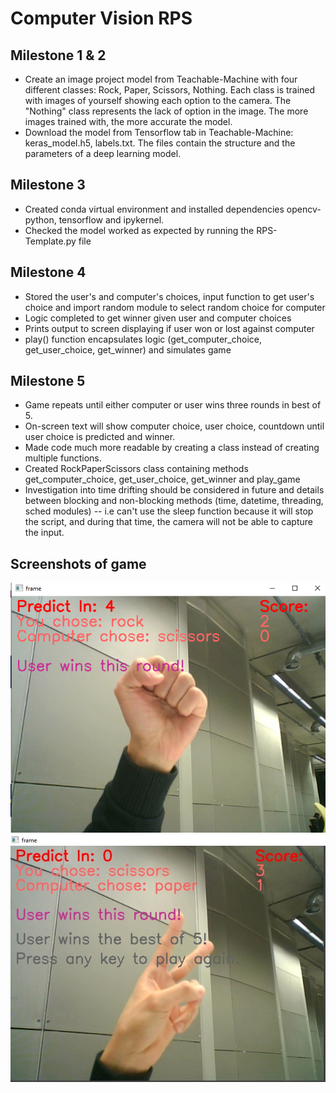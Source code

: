 # Computer Vision RPS
## Milestone 1 & 2
* Create an image project model from Teachable-Machine with four different classes: Rock, Paper, Scissors, Nothing. Each class is trained with images of yourself showing each option to the camera. The "Nothing" class represents the lack of option in the image. The more images trained with, the more accurate the model.
* Download the model from Tensorflow tab in Teachable-Machine: keras_model.h5, labels.txt. The files contain the structure and the parameters of a deep learning model.

## Milestone 3
* Created conda virtual environment and installed dependencies opencv-python, tensorflow and ipykernel.
* Checked the model worked as expected by running the RPS-Template.py file

## Milestone 4
* Stored the user's and computer's choices, input function to get user's choice and import random module to select random choice for computer
* Logic completed to get winner given user and computer choices
* Prints output to screen displaying if user won or lost against computer
* play() function encapsulates logic (get_computer_choice, get_user_choice, get_winner) and simulates game

## Milestone 5
* Game repeats until either computer or user wins three rounds in best of 5.
* On-screen text will show computer choice, user choice, countdown until user choice is predicted and winner.
* Made code much more readable by creating a class instead of creating multiple functions.
* Created RockPaperScissors class containing methods get_computer_choice, get_user_choice, get_winner and play_game
* Investigation into time drifting should be considered in future and details between blocking and non-blocking methods (time, datetime, threading, sched modules) -- i.e can't use the sleep function because it will stop the script, and during that time, the camera will not be able to capture the input.

## Screenshots of game

![Start Game](assets\start_game.png?raw=true "Start Game Img")
![End Game](assets\end_game.jpg?raw=true "End Game Img")